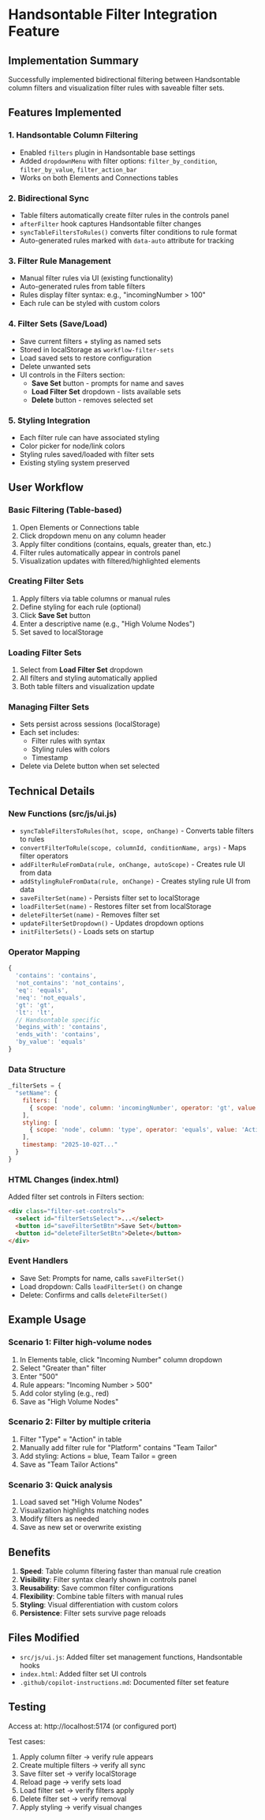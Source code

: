 # Handsontable Filter Integration Feature

## Implementation Summary

Successfully implemented bidirectional filtering between Handsontable column filters and visualization filter rules with saveable filter sets.

## Features Implemented

### 1. Handsontable Column Filtering
- Enabled `filters` plugin in Handsontable base settings
- Added `dropdownMenu` with filter options: `filter_by_condition`, `filter_by_value`, `filter_action_bar`
- Works on both Elements and Connections tables

### 2. Bidirectional Sync
- Table filters automatically create filter rules in the controls panel
- `afterFilter` hook captures Handsontable filter changes
- `syncTableFiltersToRules()` converts filter conditions to rule format
- Auto-generated rules marked with `data-auto` attribute for tracking

### 3. Filter Rule Management
- Manual filter rules via UI (existing functionality)
- Auto-generated rules from table filters
- Rules display filter syntax: e.g., "incomingNumber > 100"
- Each rule can be styled with custom colors

### 4. Filter Sets (Save/Load)
- Save current filters + styling as named sets
- Stored in localStorage as `workflow-filter-sets`
- Load saved sets to restore configuration
- Delete unwanted sets
- UI controls in the Filters section:
  - **Save Set** button - prompts for name and saves
  - **Load Filter Set** dropdown - lists available sets
  - **Delete** button - removes selected set

### 5. Styling Integration
- Each filter rule can have associated styling
- Color picker for node/link colors
- Styling rules saved/loaded with filter sets
- Existing styling system preserved

## User Workflow

### Basic Filtering (Table-based)
1. Open Elements or Connections table
2. Click dropdown menu on any column header
3. Apply filter conditions (contains, equals, greater than, etc.)
4. Filter rules automatically appear in controls panel
5. Visualization updates with filtered/highlighted elements

### Creating Filter Sets
1. Apply filters via table columns or manual rules
2. Define styling for each rule (optional)
3. Click **Save Set** button
4. Enter a descriptive name (e.g., "High Volume Nodes")
5. Set saved to localStorage

### Loading Filter Sets
1. Select from **Load Filter Set** dropdown
2. All filters and styling automatically applied
3. Both table filters and visualization update

### Managing Filter Sets
- Sets persist across sessions (localStorage)
- Each set includes:
  - Filter rules with syntax
  - Styling rules with colors
  - Timestamp
- Delete via Delete button when set selected

## Technical Details

### New Functions (src/js/ui.js)
- `syncTableFiltersToRules(hot, scope, onChange)` - Converts table filters to rules
- `convertFilterToRule(scope, columnId, conditionName, args)` - Maps filter operators
- `addFilterRuleFromData(rule, onChange, autoScope)` - Creates rule UI from data
- `addStylingRuleFromData(rule, onChange)` - Creates styling rule UI from data
- `saveFilterSet(name)` - Persists filter set to localStorage
- `loadFilterSet(name)` - Restores filter set from localStorage
- `deleteFilterSet(name)` - Removes filter set
- `updateFilterSetDropdown()` - Updates dropdown options
- `initFilterSets()` - Loads sets on startup

### Operator Mapping
```javascript
{
  'contains': 'contains',
  'not_contains': 'not_contains',
  'eq': 'equals',
  'neq': 'not_equals',
  'gt': 'gt',
  'lt': 'lt',
  // Handsontable specific
  'begins_with': 'contains',
  'ends_with': 'contains',
  'by_value': 'equals'
}
```

### Data Structure
```javascript
_filterSets = {
  "setName": {
    filters: [
      { scope: 'node', column: 'incomingNumber', operator: 'gt', value: 100 }
    ],
    styling: [
      { scope: 'node', column: 'type', operator: 'equals', value: 'Action', color: '#ff6b6b' }
    ],
    timestamp: "2025-10-02T..."
  }
}
```

### HTML Changes (index.html)
Added filter set controls in Filters section:
```html
<div class="filter-set-controls">
  <select id="filterSetsSelect">...</select>
  <button id="saveFilterSetBtn">Save Set</button>
  <button id="deleteFilterSetBtn">Delete</button>
</div>
```

### Event Handlers
- Save Set: Prompts for name, calls `saveFilterSet()`
- Load dropdown: Calls `loadFilterSet()` on change
- Delete: Confirms and calls `deleteFilterSet()`

## Example Usage

### Scenario 1: Filter high-volume nodes
1. In Elements table, click "Incoming Number" column dropdown
2. Select "Greater than" filter
3. Enter "500"
4. Rule appears: "Incoming Number > 500"
5. Add color styling (e.g., red)
6. Save as "High Volume Nodes"

### Scenario 2: Filter by multiple criteria
1. Filter "Type" = "Action" in table
2. Manually add filter rule for "Platform" contains "Team Tailor"
3. Add styling: Actions = blue, Team Tailor = green
4. Save as "Team Tailor Actions"

### Scenario 3: Quick analysis
1. Load saved set "High Volume Nodes"
2. Visualization highlights matching nodes
3. Modify filters as needed
4. Save as new set or overwrite existing

## Benefits

1. **Speed**: Table column filtering faster than manual rule creation
2. **Visibility**: Filter syntax clearly shown in controls panel
3. **Reusability**: Save common filter configurations
4. **Flexibility**: Combine table filters with manual rules
5. **Styling**: Visual differentiation with custom colors
6. **Persistence**: Filter sets survive page reloads

## Files Modified

- `src/js/ui.js`: Added filter set management functions, Handsontable hooks
- `index.html`: Added filter set UI controls
- `.github/copilot-instructions.md`: Documented filter set feature

## Testing

Access at: http://localhost:5174 (or configured port)

Test cases:
1. Apply column filter → verify rule appears
2. Create multiple filters → verify all sync
3. Save filter set → verify localStorage
4. Reload page → verify sets load
5. Load filter set → verify filters apply
6. Delete filter set → verify removal
7. Apply styling → verify visual changes
